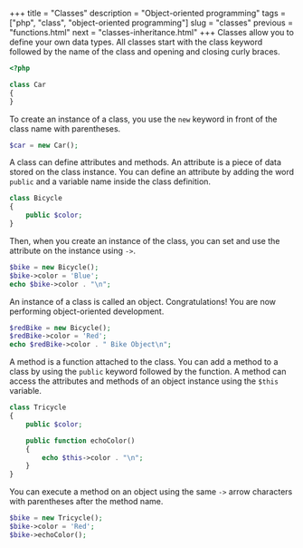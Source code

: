 +++
title = "Classes"
description = "Object-oriented programming"
tags = ["php", "class", "object-oriented programming"]
slug = "classes"
previous = "functions.html"
next = "classes-inheritance.html"
+++
Classes allow you to define your own data types. All classes start with the
class keyword followed by the name of the class and opening and closing curly braces.
```php
<?php

class Car
{
}
```

To create an instance of a class, you use the `new` keyword in front of the class name
with parentheses.
```php
$car = new Car();
```

A class can define attributes and methods. An attribute is a piece of data
stored on the class instance. You can define an attribute by adding the
word `public` and a variable name inside the class definition.
```php
class Bicycle
{
    public $color;
}
```

Then, when you create an instance of the class, you can set and use
the attribute on the instance using `->`.
```php
$bike = new Bicycle();
$bike->color = 'Blue';
echo $bike->color . "\n";
```

An instance of a class is called an object. Congratulations!
You are now performing object-oriented development.
```php
$redBike = new Bicycle();
$redBike->color = 'Red';
echo $redBike->color . " Bike Object\n";
```

A method is a function attached to the class. You can add a method
to a class by using the `public` keyword followed by the function. A method
can access the attributes and methods of an object instance using the `$this` variable.
```php
class Tricycle
{
    public $color;

    public function echoColor()
    {
        echo $this->color . "\n";
    }
}
```

You can execute a method on an object using the same `->` arrow characters with parentheses after the method name.
```php
$bike = new Tricycle();
$bike->color = 'Red';
$bike->echoColor();
```

